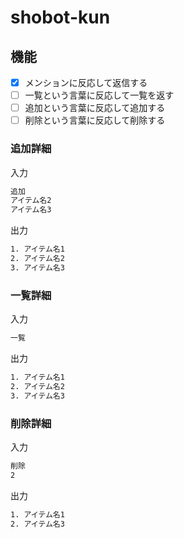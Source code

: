 # shobot-kun

## 機能

- [x] メンションに反応して返信する
- [ ] 一覧という言葉に反応して一覧を返す
- [ ] 追加という言葉に反応して追加する
- [ ] 削除という言葉に反応して削除する

### 追加詳細

入力

```txt
追加
アイテム名2
アイテム名3
```

出力

```txt
1. アイテム名1
2. アイテム名2
3. アイテム名3
```

### 一覧詳細

入力

```txt
一覧
```

出力

```txt
1. アイテム名1
2. アイテム名2
3. アイテム名3
```

### 削除詳細

入力

```txt
削除
2
```

出力

```txt
1. アイテム名1
2. アイテム名3
```
